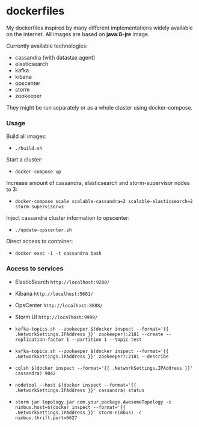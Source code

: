 dockerfiles
===========

My dockerfiles inspired by many different implementations widely available on the internet.
All images are based on **java:8-jre** image.

Currently available technologies:
* cassandra (with datastax agent)
* elasticsearch
* kafka
* kibana
* opscenter
* storm
* zookeeper

They might be run separately or as a whole cluster using docker-compose.

### Usage

Build all images:

* ```./build.sh```

Start a cluster:

* ```docker-compose up```

Increase amount of cassandra, elasticsearch and storm-supervisor nodes to 3:

* ```docker-compose scale scalable-cassandra=2 scalable-elasticsearch=2 storm-supervisor=3```

Inject cassandra cluster information to opscenter:

* ```./update-opscenter.sh```

Direct access to container:

* ```docker exec -i -t cassandra bash```

### Access to services

* ElasticSearch ```http://localhost:9200/```

* Kibana ```http://localhost:5601/```

* OpsCenter ```http://localhost:8888/```

* Storm UI ```http://localhost:9999/```

* ```kafka-topics.sh --zookeeper $(docker inspect --format='{{ .NetworkSettings.IPAddress }}' zookeeper):2181 --create --replication-factor 1 --partition 1 --topic test```

* ```kafka-topics.sh --zookeeper $(docker inspect --format='{{ .NetworkSettings.IPAddress }}' zookeeper):2181 --describe```

* ```cqlsh $(docker inspect --format='{{ .NetworkSettings.IPAddress }}' cassandra) 9042```

* ```nodetool --host $(docker inspect --format='{{ .NetworkSettings.IPAddress }}' cassandra) status```

* ```storm jar topology.jar com.your.package.AwesomeTopology -c nimbus.host=$(docker inspect --format='{{ .NetworkSettings.IPAddress }}' storm-nimbus) -c nimbus.thrift.port=6627```
